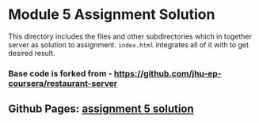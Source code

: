# Module 5 Assignment Solution
This directory includes the files and other subdirectories  which 
in together server as solution to assignment. `index.html` integrates all of it with to get desired result.

### Base code is forked from - https://github.com/jhu-ep-coursera/restaurant-server

## Github Pages: [assignment 5 solution ](https://rcsthakuri.github.io/AngularJs-Coursera-Course/module5-solution/index.html)


